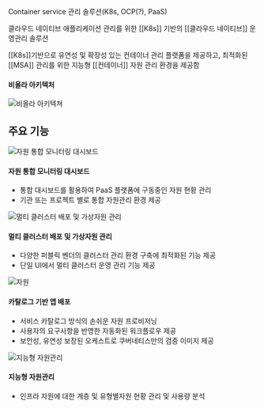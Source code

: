Container service 관리 솔루션(K8s, OCP(?), PaaS)

클라우드 네이티브 애플리케이션 관리를 위한 [[K8s]] 기반의 [[클라우드 네이티브]] 운영관리 솔루션

[[K8s]]기반으로 유연성 및 확장성 있는 컨테이너 관리 플랫폼을 제공하고,
최적화된 [[MSA]] 관리를 위한 지능형 [[컨테이너]] 자원 관리 환경을 제공함

#### 비올라 아키텍처

![비올라 아키텍쳐](https://www.okestro.com/product/img/viola02_img.png)


## 주요 기능

![자원 통합 모니터링 대시보드](https://www.okestro.com/product/img/viola03_img01.png)
#### 자원 통합 모니터링 대시보드
- 통합 대시보드를 활용하여 PaaS 플랫폼에 구동중인 자원 현황 관리
- 기관 또는 프로젝트 별로 통합 자원관리 환경 제공


![멀티 클러스터 배포 및 가상자원 관리](https://www.okestro.com/product/img/viola03_img02.png)
#### 멀티 클러스터 배포 및 가상자원 관리
- 다양한 퍼블릭 벤더의 클러스터 관리 환경 구축에 최적화된 기능 제공
- 단일 UI에서 멀티 클러스터 운영 관리 기능 제공


![자원](https://www.okestro.com/product/img/viola03_img03.png)
#### 카탈로그 기반 앱 배포
- 서비스 카탈로그 방식의 손쉬운 자원 프로비저닝
- 사용자의 요구사항을 반영한 자동화된 워크플로우 제공
- 보안성, 유연성 보장된 오케스트로 쿠버네티스만의 검증 이미지 제공


![지능형 자원관리](https://www.okestro.com/product/img/viola03_img04.png)
#### 지능형 자원관리
- 인프라 자원에 대한 계층 및 유형별자원 현황 관리 및 사용량 분석